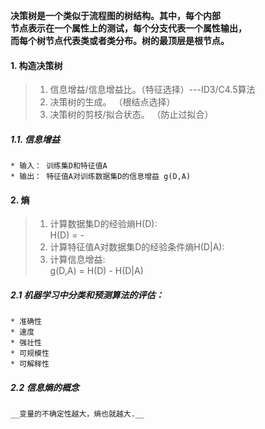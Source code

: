 __决策树是一个类似于流程图的树结构。其中，每个内部<br>
节点表示在一个属性上的测试，每个分支代表一个属性输出，<br>
而每个树节点代表类或者类分布。树的最顶层是根节点。__

#### 1. 构造决策树
  > 1. 信息增益/信息增益比。（特征选择）---ID3/C4.5算法
  > 2. 决策树的生成。 （根结点选择）
  > 3. 决策树的剪枝/拟合状态。 （防止过拟合）
  ##### 1.1. 信息增益
    * 输入： 训练集D和特征值A
    * 输出： 特征值A对训练数据集D的信息增益 g(D,A)
    
 #### 2. 熵
  > 1. 计算数据集D的经验熵H(D):
  <br>   H(D) = -
  > 2. 计算特征值A对数据集D的经验条件熵H(D|A):
  > 3. 计算信息增益:
  <br>   g(D,A) = H(D) - H(D|A)
  ##### 2.1 机器学习中分类和预测算法的评估：
    * 准确性
    * 速度
    * 强壮性
    * 可规模性
    * 可解释性
    
  ##### 2.2 信息熵的概念
    __变量的不确定性越大，熵也就越大.__
